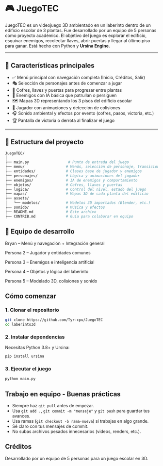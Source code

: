 # 🎮 JuegoTEC

JuegoTEC es un videojuego 3D ambientado en un laberinto dentro de un edificio escolar de 3 plantas. Fue desarrollado por un equipo de 5 personas como proyecto académico. El objetivo del juego es explorar el edificio, esquivar enemigos, recolectar llaves, abrir puertas y llegar al último piso para ganar. Está hecho con Python y **Ursina Engine**.

---

## 🚀 Características principales

- ✅ Menú principal con navegación completa (Inicio, Créditos, Salir)
- 🎭 Selección de personajes antes de comenzar a jugar
- 🔑 Cofres, llaves y puertas para progresar entre plantas
- 🧠 Enemigos con IA básica que patrullan o persiguen
- 🗺️ Mapas 3D representando los 3 pisos del edificio escolar
- 🧍 Jugador con animaciones y detección de colisiones
- 🎧 Sonido ambiental y efectos por evento (cofres, pasos, victoria, etc.)
- 🏆 Pantalla de victoria o derrota al finalizar el juego

---

## 🧩 Estructura del proyecto

```bash
JuegoTEC/
│
├── main.py                  # Punto de entrada del juego
├── menu/                   # Menús, selección de personaje, transiciones
├── entidades/              # Clases base de jugador y enemigos
├── personajes/             # Lógica y animaciones del jugador
├── enemigos/               # IA de enemigos y comportamiento
├── objetos/                # Cofres, llaves y puertas
├── logica/                 # Control del nivel, estado del juego
├── mapas/                  # Mapas 3D de cada planta del edificio
├── assets/
│   └── modelos/            # Modelos 3D importados (Blender, etc.)
├── sonido/                 # Música y efectos
├── README.md               # Este archivo
├── CONTRIB.md              # Guía para colaborar en equipo
```

## 👥 Equipo de desarrollo
Bryan – Menú y navegación + Integración general

Persona 2 – Jugador y entidades comunes

Persona 3 – Enemigos e inteligencia artificial

Persona 4 – Objetos y lógica del laberinto

Persona 5 – Modelado 3D, colisiones y sonido

## Cómo comenzar

### 1. Clonar el repositorio

```bash
git clone https://github.com/Tyr-cpu/JuegoTEC
cd laberinto3d
```

### 2. Instalar dependencias

Necesitas Python 3.8+ y Ursina:

```bash
pip install ursina
```

### 3. Ejecutar el juego

```bash
python main.py
```

## Trabajo en equipo - Buenas prácticas

- Siempre haz `git pull` antes de empezar.
- Usa `git add .`, `git commit -m "mensaje"` y `git push` para guardar tus avances.
- Usa ramas (`git checkout -b rama-nueva`) si trabajas en algo grande.
- Sé claro con tus mensajes de commit.
- No subas archivos pesados innecesarios (videos, renders, etc.).

## Créditos

Desarrollado por un equipo de 5 personas para un juego escolar en 3D.
